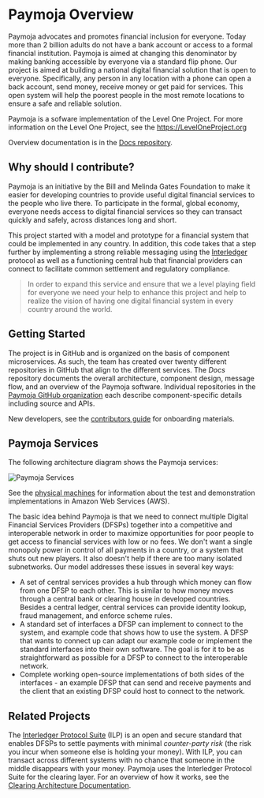# Paymoja Overview
Paymoja advocates and promotes financial inclusion for everyone. Today more than 2 billion adults do not have a bank account or access to a formal financial institution.  Paymoja is aimed at changing this denominator by making banking accessible by everyone via a standard flip phone.  Our project is aimed at building a national digital financial solution that is open to everyone.  Specifically, any person in any location with a phone can open a back account, send money, receive money or get paid for services.  This open system will help the poorest people in the most remote locations to ensure a safe and reliable solution.  

Paymoja is a sofware implementation of the Level One Project. For more information on the Level One Project, see the https://LevelOneProject.org

Overview documentation is in the [Docs repository](https://github.com/LevelOneProject/Docs/README.md).

## Why should I contribute?
Paymoja is an initiative by the Bill and Melinda Gates Foundation to make it easier for developing countries to provide useful digital financial services to the people who live there. To participate in the formal, global economy, everyone needs access to digital financial services so they can transact quickly and safely, across distances long and short.  

This project started with a model and prototype for a financial system that could be implemented in any country.  In addition, this code takes that a step further by implementing a strong reliable messaging using the [Interledger](http://interledger.org) protocol as well as a functioning central hub that financial providers can connect to facilitate common settlement and regulatory compliance.

> In order to expand this service and ensure that we a level playing field for everyone we need your help to enhance this project and help to realize the vision of having one digital financial system in every country around the world.

## Getting Started
The project is in GitHub and is organized on the basis of component microservices.  As such, the team has created over twenty different repositories in GitHub that align to the different services.  The _Docs_ repository documents the overall architecture, component design, message flow, and an overview of the Paymoja software. Individual repositories in the [Paymoja GitHub organization](https://github.com/LevelOneProject/) each describe component-specific details including source and APIs.

New developers, see the [contributors guide](./contribute.md) for onboarding materials.

## Paymoja Services
The following architecture diagram shows the Paymoja services:

![Paymoja Services](https://github.com/LevelOneProject/Docs/blob/master/Wiki/Basic%20Overview.png)

See the [physical machines](https://github.com/LevelOneProject/Docs/blob/master/AWS/Infrastructure/machines.md) for information about the test and demonstration implementations in Amazon Web Services (AWS).

The basic idea behind Paymoja is that we need to connect multiple Digital Financial Services Providers (DFSPs) together into a competitive and interoperable network in order to maximize opportunities for poor people to get access to financial services with low or no fees. We don't want a single monopoly power in control of all payments in a country, or a system that shuts out new players. It also doesn't help if there are too many isolated subnetworks. Our model addresses these issues in several key ways:

- A set of central services provides a hub through which money can flow from one DFSP to each other. This is similar to how money moves through a central bank or clearing house in developed countries. Besides a central ledger, central services can provide identity lookup, fraud management, and enforce scheme rules.
- A standard set of interfaces a DFSP can implement to connect to the system, and example code that shows how to use the system. A DFSP that wants to connect up can adapt our example code or implement the standard interfaces into their own software. The goal is for it to be as straightforward as possible for a DFSP to connect to the interoperable network.
- Complete working open-source implementations of both sides of the interfaces - an example DFSP that can send and receive payments and the client that an existing DFSP could host to connect to the network.


## Related Projects
The [Interledger Protocol Suite](https://interledger.org/) (ILP) is an open and secure standard that enables DFSPs to settle payments with minimal _counter-party risk_ (the risk you incur when someone else is holding your money). With ILP, you can transact across different systems with no chance that someone in the middle disappears with your money. Paymoja uses the Interledger Protocol Suite for the clearing layer. For an overview of how it works, see the [Clearing Architecture Documentation](https://github.com/LevelOneProject/Docs/blob/master/ILP).

